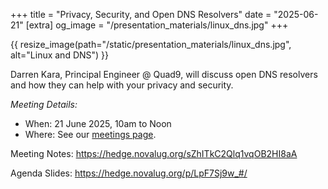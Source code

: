 +++
title = "Privacy, Security, and Open DNS Resolvers"
date = "2025-06-21"
[extra]
og_image = "/presentation_materials/linux_dns.jpg"
+++

{{ resize_image(path="/static/presentation_materials/linux_dns.jpg", alt="Linux and DNS") }}

Darren Kara, Principal Engineer @ Quad9, will discuss open DNS resolvers
and how they can help with your privacy and security.

_Meeting Details:_
* When: 21 June 2025, 10am to Noon
* Where: See our [meetings page](/meetings).

Meeting Notes: <https://hedge.novalug.org/sZhITkC2Qlq1vqOB2HI8aA>

Agenda Slides: <https://hedge.novalug.org/p/LpF7Sj9w_#/>
